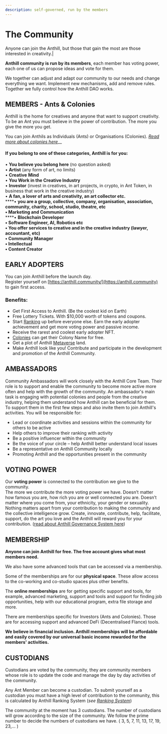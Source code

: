 ```yaml
---
description: self-governed, run by the members
---
```


# The Community

Anyone can join the Anthill, but those that gain the most are those interested in creativity.|

**Anthill community is run by its members**, each member has voting power, each one of us can propose ideas and vote for them.&#x20;

We together can adjust and adapt our community to our needs and change everything we want. Implement new mechanisms, add and remove rules. \
Together we fully control how the Anthill DAO works.&#x20;

## MEMBERS - Ants & Colonies

Anthill is the home for creatives and anyone that want to support creativity.\
To be an Ant you must believe in the power of contribution. The more you give the more you get.&#x20;

You can join Anthils as Individuals (Ants) or Organisations (Colonies). [_Read more about colonies here_](colonies.md)__

#### If you belong to one of these categories, Anthill is for you:

• **You believe you belong here** (no question asked)\
• **Artist** (any form of art, no limits)\
• **Creative** **Mind**\
• **You Work in the Creative Industry**\
• **Investor** (invest in creatives, in art projects, in crypto, in Ant Token, in business that work in the creative industry)\
• **A fan, a lover of arts and creativity, an art collector etc.**\
****• **you are a group, collective, company, organisation, association, community, charity, school, studio, theatre, etc**\
**• Marketing and Communication** \
****• **Blockchain Developer**\
**• Software Engineer, AI, Robotics etc**\
**• You offer services to creative and in the creative industry (lawyer, accountant, etc)**\
**• Community Manager**\
**• Intellectual** \
**• Content Creator**&#x20;

## **EARLY ADOPTERS**

You can join Anthill before the launch day. \
Register yourself on [https://anthill.community/](https://anthill.community) to gain first access.

### **Benefits:**

* Get First Access to Anthill. (Be the coolest kid on Earth)
* Free Lottery Tickets. With $10,000 worth of tokens and coupons.
* Start [Ranking](ranking-system.md) up before everyone else. Earn the early adopter achievement and get more voting power and passive income.&#x20;
* Receive the rarest and coolest early adopter NFT.
* [Colonies](colonies.md) can get their Colony Name for free.
* Get a plot of Anthill [Metaverse](metaverse.md) land.
* Make Anthill look like you! Contribute and participate in the development and promotion of the Anthill Community.

## AMBASSADORS

Community Ambassadors will work closely with the Anthill Core Team. Their role is to support and enable the community to become more active more often and help with the growth of the community. An ambassador's main task is engaging with potential colonies and people from the creative industry, helping them understand how Anthill can be beneficial for them. To support them in the first few steps and also invite them to join Anthill's activities. You will be responsible for:

* Lead or coordinate activities and sessions within the community for others to be active
* Help others to improve their ranking with activity
* Be a positive influencer within the community
* Be the voice of your circle – help Anthill better understand local issues
* Be a representative on Anthill Community locally
* Promoting Anthill and the opportunities present in the community

## VOTING POWER

Our **voting power** is connected to the contribution we give to the community. \
The more we contribute the more voting power we have. Doesn’t matter how famous you are, how rich you are or well connected you are. Doesn’t matter where you come from, your ethnicity, your gender or sexuality. \
Nothing matters apart from your contribution to making the community and the collective intelligence grow. Create, innovate, contribute, help, facilitate, support, do the art you love and the Anthill will reward you for your contribution. ([read about Anthill Governance System here](governance.md))

## **MEMBERSHIP**

**Anyone can join Anthill for free. The free account gives what most members need.**&#x20;

We also have some advanced tools that can be accessed via a membership.

Some of the memberships are for our **physical space**. These allow access to the co-working and co-studio spaces plus other benefits.&#x20;

The **online memberships** are for getting specific support and tools, for example, advanced marketing, support and tools and support for finding job opportunities, help with our educational program, extra file storage and more.&#x20;

There are memberships specific for Investors (Ants and Colonies). Those are for accessing support and advanced DeFi (Decentralised FIance) tools.

**We believe in financial inclusion. Anthill memberships will be affordable and easily covered by our universal basic income rewarded for the members' activities.**

## CUSTODIANS

Custodians are voted by the community, they are community members whose role is to update the code and manage the day by day activities of the community.

Any Ant Member can become a custodian. To submit yourself as a custodian you must have a high level of contribution to the community, this is calculated by Anthill Ranking System (_see_ [_Ranking System_](ranking-system.md))

The community at the moment has 3 custodians. The number of custodians will grow according to the size of the community. We follow the prime number to decide the numbers of custodians we have. ( 3, 5, 7, 11, 13, 17, 19, 23,... )

## &#x20;
